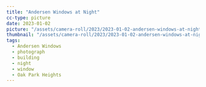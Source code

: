 ```yaml
---
title: "Andersen Windows at Night"
cc-type: picture
date: 2023-01-02
picture: "/assets/camera-roll/2023/2023-01-02-andersen-windows-at-night/20230102_041422888_iOS.jpg"
thumbnail: "/assets/camera-roll/2023/2023-01-02-andersen-windows-at-night/20230102_041422888_iOS-thumbnail.jpg"
tags:
  - Andersen Windows
  - photograph
  - building
  - night
  - window
  - Oak Park Heights
---
```


